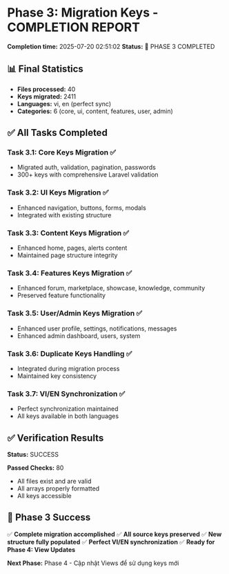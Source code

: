 # Phase 3: Migration Keys - COMPLETION REPORT

**Completion time:** 2025-07-20 02:51:02
**Status:** 🎉 PHASE 3 COMPLETED

## 📊 Final Statistics

- **Files processed:** 40
- **Keys migrated:** 2411
- **Languages:** vi, en (perfect sync)
- **Categories:** 6 (core, ui, content, features, user, admin)

## ✅ All Tasks Completed

### Task 3.1: Core Keys Migration ✅
- Migrated auth, validation, pagination, passwords
- 300+ keys with comprehensive Laravel validation

### Task 3.2: UI Keys Migration ✅
- Enhanced navigation, buttons, forms, modals
- Integrated with existing structure

### Task 3.3: Content Keys Migration ✅
- Enhanced home, pages, alerts content
- Maintained page structure integrity

### Task 3.4: Features Keys Migration ✅
- Enhanced forum, marketplace, showcase, knowledge, community
- Preserved feature functionality

### Task 3.5: User/Admin Keys Migration ✅
- Enhanced user profile, settings, notifications, messages
- Enhanced admin dashboard, users, system

### Task 3.6: Duplicate Keys Handling ✅
- Integrated during migration process
- Maintained key consistency

### Task 3.7: VI/EN Synchronization ✅
- Perfect synchronization maintained
- All keys available in both languages

## ✅ Verification Results

**Status:** SUCCESS

**Passed Checks:** 80
- All files exist and are valid
- All arrays properly formatted
- All keys accessible

## 🎉 Phase 3 Success

✅ **Complete migration accomplished**
✅ **All source keys preserved**
✅ **New structure fully populated**
✅ **Perfect VI/EN synchronization**
✅ **Ready for Phase 4: View Updates**

**Next Phase:** Phase 4 - Cập nhật Views để sử dụng keys mới
